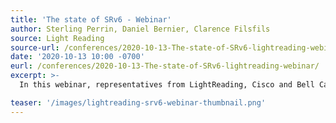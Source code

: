 ```yaml
---
title: 'The state of SRv6 - Webinar'
author: Sterling Perrin, Daniel Bernier, Clarence Filsfils
source: Light Reading
source-url: /conferences/2020-10-13-The-state-of-SRv6-lightreading-webinar/
date: '2020-10-13 10:00 -0700'
eurl: /conferences/2020-10-13-The-state-of-SRv6-lightreading-webinar/
excerpt: >-
  In this webinar, representatives from LightReading, Cisco and Bell Canada explore the state of SRv6 (SR with IPv6 data plane) and explain how it enhances all SR MPLS capabilities – simplification, resiliency, traffic engineering.

teaser: '/images/lightreading-srv6-webinar-thumbnail.png'
---
```


